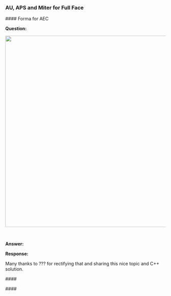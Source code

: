 <head>
<meta http-equiv="Content-Type" content="text/html; charset=utf-8">
<link rel="stylesheet" type="text/css" href="bc.css">
<script src="https://cdn.rawgit.com/google/code-prettify/master/loader/run_prettify.js" type="text/javascript"></script>
</head>

<!---

- visibility of a specific element in a view
  https://autodesk.slack.com/archives/C0SR6NAP8/p1664278836397949
  [Q] I am on the Assemble team and trying to determine if a Structural Framing element is visible when processing a model.  The element type is a Girder and the View has the Girder sub category turned off in the Visibility settings.  I have not figured out the magic to check these 2 things:
  What is the type of Structural Framing element, that is Girder, Joist, etc.
  How to determine the Visibility setting for these sub category elements
  If you could just map out the pseudo code for the necessary calls, I would appreciate it!
  [A] FamilyInstance.StructuralUsage should tell you #1.   For #2, if the category is turned off View.GetCategoryHidden() will identify this.  You need the category id for the type you are looking for, which I'd expect to get from new ElementId( BuiltInCategory.OST_Girder).  There may not be an easy to code relationship between the StructuralInstanceUsage and the built in (sub)categories in this case.
  [Q] Thanks Scott.  It's a pain to sort all these sub category visibilities out, I can't believe there is not a built in function for an element's visibility in the active view.

- set wall join to miter for full face
  CalculateSpatialElementGeometry(), not retrieving all the boundary faces
  https://forums.autodesk.com/t5/revit-api-forum/calculatespatialelementgeometry-not-retrieving-all-the-boundary/m-p/11446249

 MiguelGT17 133 Views, 4 Replies
‎2022-09-25 07:27 PM 
CalculateSpatialElementGeometry(), not retrieving all the boundary faces
Hi mates, hope this topic find you all well

 

I'm currently working on a automatic skirtingboard placement add-in and it'll be necessary to gather all the boundary faces to remove part of the baseboard or overextend them a bit more:

MiguelGT17_1-1664158956140.png

 

I've managed to tessellated the faces returned by the combination of CalculateSpatialElementGeometry(), GetBoundaryFaceInfo() &  GetBoundingElementFace () methods and I came up with this: 

MiguelGT17_0-1664158339297.png

MiguelGT17_2-1664159132530.png

 

I'm not getting the face from the orthogonal walls. 

 

Do you have any ideas to get those faces as well?

Thanks in advanced, all the best

 

Miguel Gutiérrez

 Solved by RPTHOMAS108. Go to Solution.

Tags (0)
Add tags
Report
4 REPLIES 
Sort: 
MESSAGE 2 OF 5
jeremy.tammik
 Employee jeremy.tammik in reply to: MiguelGT17
‎2022-09-26 01:41 AM 
The only suggestion I have off-hand is to query the room for its boundary edges and compare those with the spatial element geometry faces. I think the boundary edges may give you access to the walls that generate them, so you might be able to add the missing face pieces from those.

  

Jeremy Tammik,  Developer Advocacy and Support, The Building Coder, Autodesk Developer Network, ADN Open
Tags (0)
Add tags
Report
MESSAGE 3 OF 5
RPTHOMAS108
 Mentor RPTHOMAS108 in reply to: MiguelGT17
‎2022-09-26 01:46 AM 
I don't know if there is a better solution offhand but you can try temporarily setting the join type of the wall to miter instead of abut to see if that helps. This setting can be found on LocationCurve.JoinType.

 

This changes the geometry of the wall used for graphics. It is abutted by default which means the face of the wall stops in line with the other face and you have a hidden contextual edge. 

 

Miter
Miter
Abut
Abut

You can also try setting SpatialElementBoundaryLocation to centre and offsetting the line.

 

As is always the case with these kinds of things the reliability of the result is going to depend on the standard of work used within the model.

Tags (0)
Add tags
Report
MESSAGE 4 OF 5
MiguelGT17
 Advocate MiguelGT17 in reply to: jeremy.tammik
‎2022-09-26 10:24 AM 
Hi Jeremy, Indeed I used the boundary edges to query the wall faces but the faces belonging to orthogonal walls were not returned. Thomas approach seems to work fine.

Tags (0)
Add tags
Report
MESSAGE 5 OF 5
MiguelGT17
 Advocate MiguelGT17 in reply to: RPTHOMAS108
‎2022-09-26 10:29 AM 
Thanks for replying me Thomas, you are the men! I was not aware of the WallJoins tool, Now, I can have the full face from the boundary walls. Thank you so much!

 

MiguelGT17_0-1664213339981.png

 
- Autodesk Paves Path to Digital Transformation in the Cloud
  https://investors.autodesk.com/news-releases/news-release-details/autodesk-paves-path-digital-transformation-cloud

- Autodesk University and Forge Data = unique opportunities!
  https://forge.autodesk.com/blog/autodesk-university-and-forge-data-unique-opportunities
  
- forge rebranding -- zip/AutodeskPlatformServicesRebrand.pptx
  The change of the "name" Forge to Autodesk Platform Services.
  Starting Tuesday (Wednesday in Asia) next week.
  autodesk_platform_services_rebrand1.png 1544 x 690
  Speaker notes:
  As Andrew announced in his General Session, the Forge brand is evolving into Autodesk Platform Services. 
  Autodesk Platform Services consists of an evolving set of APIs and services to help you customize our products, create innovative workflows, and integrate other tools and data with our platform. In addition to web service APIs, Autodesk Platform Services (APS) offers an app marketplace of pre-built solutions that can help you quickly connect gaps, as well as a cloud information model that can streamline how teams create and share project data across project lifecycles.  

twitter:

A nice illustrative C++ sample demonstrating how to align MEP connectors in the #RevitAPI @AutodeskForge @AutodeskRevit #bim #DynamoBim #ForgeDevCon https://autode.sk/alignconnectors

A C++ sample demonstrating how to align connectors, an impressive modern platform for implementing and streamlining online API processes, and my impressions of Harari's book on the history of mankind
&ndash; Align connectors in C++
&ndash; Pipedream serverless API workflow
&ndash; Harari: Sapiens...

linkedin:

A nice illustrative C++ sample demonstrating how to align MEP connectors in the #RevitAPI

https://autode.sk/alignconnectors

Also, an impressive modern platform for implementing and streamlining online API processes, and my impressions of Harari's book on the history of mankind:

- Align connectors in C++
- Pipedream serverless API workflow
- Harari: Sapiens...

#bim #DynamoBim #ForgeDevCon #Revit #API #IFC #SDK #AI #VisualStudio #Autodesk #AEC #adsk

the [Revit API discussion forum](http://forums.autodesk.com/t5/revit-api-forum/bd-p/160) thread

<center>
<img src="img/" alt="" title="" width="600" height=""/>
<p style="font-size: 80%; font-style:italic"></p>
</center>

<pre class="code">
</pre>

-->

### AU, APS and Miter for Full Face


####<a name="2"></a> Forma for AEC




**Question:** 

<center>
<img src="img/.png" alt="" title="" width="600"/> <! 1229 x 733 -->
</center>



<pre class="prettyprint">

</pre>

**Answer:** 

**Response:** 


Many thanks to ??? for rectifying that and sharing this nice topic and C++ solution.

####<a name="3"></a> 


####<a name="4"></a> 

